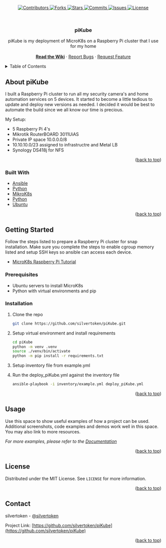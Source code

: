 <div id="top"></div>
<!--
*** Thanks for checking out the Best-README-Template. If you have a suggestion
*** that would make this better, please fork the repo and create a pull request
*** or simply open an issue with the tag "enhancement".
*** Don't forget to give the project a star!
*** Thanks again! Now go create something AMAZING! :D
-->

<p align="center">
	<a href="https://github.com/silvertoken/piKube/graphs/contributors">
    	<img src="https://shields.io/github/contributors/silvertoken/piKube.svg?style=plastic" alt="Contributors">
	</a>
	<a href="https://github.com/silvertoken/piKube/network/members">
    	<img src="https://shields.io/github/forks/silvertoken/piKube.svg?style=plastic" alt="Forks">
	</a>
	<a href="https://github.com/silvertoken/piKube/stargazers">
    	<img src="https://shields.io/github/stars/silvertoken/piKube.svg?style=plastic" alt="Stars">
	</a>
	<a href="https://github.com/silvertoken/piKube/pulse">
    	<img src="https://shields.io/github/commit-activity/m/silvertoken/piKube.svg?style=plastic" alt="Commits">
	</a>
	<a href="https://github.com/silvertoken/piKube/issues">
    	<img src="https://shields.io/github/issues/silvertoken/piKube.svg?style=plastic" alt="Issues">
	</a>
	<a href="https://github.com/silvertoken/piKube/blob/master/LICENSE">
    	<img src="https://shields.io/github/license/silvertoken/piKube.svg?style=plastic" alt="License">
	</a>
</p>

<!-- PROJECT LOGO -->
<br />
<div align="center">

  <h3 align="center">piKube</h3>

  <p align="center">
    piKube is my deployment of MicroK8s on a Raspberry Pi cluster that I use for my home
    <br />
    <br />
	<a href="https://github.com/silvertoken/piKube/wiki"><strong>Read the Wiki</strong></a>
	·
    <a href="https://github.com/silvertoken/piKube/issues">Report Bugs</a>
    ·
    <a href="https://github.com/silvertoken/piKube/issues">Request Feature</a>
  </p>
</div>

<!-- TABLE OF CONTENTS -->
<details>
  <summary>Table of Contents</summary>
  <ol>
    <li>
      <a href="#about-piKube">About piKube</a>
      <ul>
        <li><a href="#built-with">Built With</a></li>
      </ul>
    </li>
    <li>
      <a href="#getting-started">Getting Started</a>
      <ul>
        <li><a href="#prerequisites">Prerequisites</a></li>
        <li><a href="#installation">Installation</a></li>
      </ul>
    </li>
    <li><a href="#usage">Usage</a></li>
    <li><a href="#license">License</a></li>
    <li><a href="#contact">Contact</a></li>
  </ol>
</details>

<!-- ABOUT piKube -->
## About piKube

I built a Raspberry Pi cluster to run all my security camera's and home automation services on 5 devices.  It started to become a little tedious to update and deploy new versions as needed.  I decided it would be best to automate the build since we all know our time is precious.

My Setup:
* 5 Raspberry Pi 4's
* Mikrotik RouterBOARD 3011UiAS
* Private IP space 10.0.0.0/8
* 10.10.10.0/23 assigned to infrastructre and Metal LB
* Synology DS418j for NFS

<p align="right">(<a href="#top">back to top</a>)</p>

### Built With

* [Ansible](https://www.ansible.com)
* [Python](https://www.python.org/)
* [MikroK8s](https://microk8s.io/)
* [Python](https://www.raspberrypi.org/)
* [Ubuntu](https://ubuntu.com/download/raspberry-pi)

<p align="right">(<a href="#top">back to top</a>)</p>

<!-- GETTING STARTED -->
## Getting Started

Follow the steps listed to prepare a Raspberry Pi cluster for snap installation.  Make sure you complete the steps to enable cgroup memory listed and setup SSH keys so ansible can access each device.

* [MicroK8s Raspberry Pi Tutorial](https://ubuntu.com/tutorials/how-to-kubernetes-cluster-on-raspberry-pi#1-overview)

### Prerequisites

* Ubuntu servers to install MicroK8s
* Python with virtual environments and pip

### Installation

1. Clone the repo
   ```sh
   git clone https://github.com/silvertoken/piKube.git
   ```
3. Setup virtual environment and install requirements
   ```sh
   cd piKube
   python -m venv .venv
   source ./venv/bin/activate
   python -m pip install -r requirements.txt
   ```
4. Setup inventory file from example.yml
   
5. Run the deploy_piKube.yml against the inventory file
   ```sh
   ansible-playbook -i inventory/example.yml deploy_piKube.yml
   ```

<p align="right">(<a href="#top">back to top</a>)</p>

<!-- USAGE EXAMPLES -->
## Usage

Use this space to show useful examples of how a project can be used. Additional screenshots, code examples and demos work well in this space. You may also link to more resources.

_For more examples, please refer to the [Documentation](https://github.com/silvertoken/piKube/wiki)_

<p align="right">(<a href="#top">back to top</a>)</p>

<!-- LICENSE -->
## License

Distributed under the MIT License. See `LICENSE` for more information.

<p align="right">(<a href="#top">back to top</a>)</p>

<!-- CONTACT -->
## Contact

silvertoken - [@silvertoken](https://github.com/silvertoken)

Project Link: [https://github.com/silvertoken/piKube](https://github.com/silvertoken/piKube)

<p align="right">(<a href="#top">back to top</a>)</p>

<!-- MARKDOWN LINKS & IMAGES -->
<!-- https://www.markdownguide.org/basic-syntax/#reference-style-links -->
[contributors-shield]: https://shields.io/github/contributors/silvertoken/piKube.svg?style=plastic
[contributors-url]: https://github.com/silvertoken/piKube/graphs/contributors
[forks-shield]: https://shields.io/github/forks/silvertoken/piKube.svg?style=plastic
[forks-url]: https://github.com/silvertoken/piKube/network/members
[stars-shield]: https://shields.io/github/stars/silvertoken/piKube.svg?style=plastic
[stars-url]: https://github.com/silvertoken/piKube/stargazers
[issues-shield]: https://shields.io/github/issues/silvertoken/piKube.svg?style=plastic
[issues-url]: https://github.com/silvertoken/piKube/issues
[license-shield]: https://shields.io/github/license/silvertoken/piKube.svg?style=plastic
[license-url]: https://github.com/silvertoken/piKube/blob/master/LICENSE.txt
[commits-shield]: https://shields.io/github/commit-activity/m/silvertoken/piKube.svg?style=plastic
[commits-url]: hhttps://github.com/silvertoken/piKube/pulse